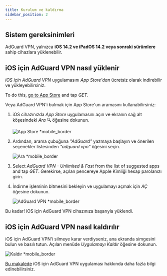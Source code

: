 ```yaml
---
title: Kurulum ve kaldırma
sidebar_position: 2
---
```


## Sistem gereksinimleri

AdGuard VPN, yalnızca **iOS 14.2 ve iPadOS 14.2 veya sonraki sürümlere** sahip cihazlara yüklenebilir.

## iOS için AdGuard VPN nasıl yüklenir

*iOS için AdGuard VPN* uygulamasını *App Store'dan* ücretsiz olarak indirebilir ve yükleyebilirsiniz.

To do this, [go to App Store](https://agrd.io/ios_vpn) and tap *GET*.

Veya AdGuard VPN'i bulmak için App Store'un aramasını kullanabilirsiniz:

1. iOS cihazınızda *App Store* uygulamasını açın ve ekranın sağ alt köşesindeki *Ara* 🔍 öğesine dokunun.

    ![App Store *mobile_border](https://cdn.adguardvpn.com/content/kb/vpn/ios/app-store-en.png)

1. Ardından, arama çubuğuna *"AdGuard"* yazmaya başlayın ve önerilen seçenekler listesinden *"adguard vpn"* öğesini seçin.

    ![Ara *mobile_border](https://cdn.adguardvpn.com/content/kb/vpn/ios/search-en.png)

1. Select *AdGuard VPN - Unlimited & Fast* from the list of suggested apps and tap *GET*. Gerekirse, açılan pencereye Apple Kimliği hesap parolanızı girin.
1. İndirme işleminin bitmesini bekleyin ve uygulamayı açmak için *AÇ* öğesine dokunun.

    ![AdGuard VPN *mobile_border](https://cdn.adguardvpn.com/content/kb/vpn/ios/adguard-vpn-en.png)

Bu kadar! iOS için AdGuard VPN cihazınıza başarıyla yüklendi.

## iOS için AdGuard VPN nasıl kaldırılır

iOS için AdGuard VPN'i silmeye karar verdiyseniz, ana ekranda simgesini bulun ve basılı tutun. Açılan menüde *Uygulamayı Kaldır* öğesine dokunun.

![Kaldır *mobile_border](https://cdn.adguardvpn.com/content/kb/vpn/ios/2.2/quick-action-menu.png)

[Bu makalede](adguard-vpn-for-ios/overview) iOS için AdGuard VPN uygulaması hakkında daha fazla bilgi edinebilirsiniz.
